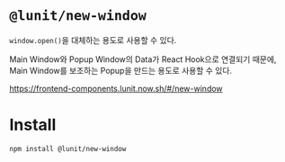 # `@lunit/new-window`

`window.open()`을 대체하는 용도로 사용할 수 있다.

Main Window와 Popup Window의 Data가 React Hook으로 연결되기 때문에,
Main Window를 보조하는 Popup을 만드는 용도로 사용할 수 있다.

<https://frontend-components.lunit.now.sh/#/new-window>

# Install

```sh
npm install @lunit/new-window
```
